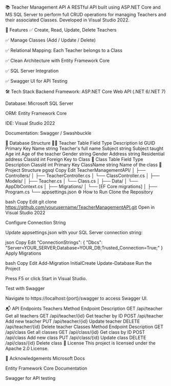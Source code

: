 📚 Teacher Management API
A RESTful API built using ASP.NET Core and MS SQL Server to perform full CRUD operations for managing Teachers and their associated Classes. Developed in Visual Studio 2022.

🚀 Features
✅ Create, Read, Update, Delete Teachers

✅ Manage Classes (Add / Update / Delete)

✅ Relational Mapping: Each Teacher belongs to a Class

✅ Clean Architecture with Entity Framework Core

✅ SQL Server Integration

✅ Swagger UI for API Testing

🛠 Tech Stack
Backend Framework: ASP.NET Core Web API (.NET 6/.NET 7)

Database: Microsoft SQL Server

ORM: Entity Framework Core

IDE: Visual Studio 2022

Documentation: Swagger / Swashbuckle

🧱 Database Structure
🧑‍🏫 Teacher Table
Field	Type	Description
Id	GUID	Primary Key
Name	string	Teacher's full name
Subject	string	Subject taught
Age	int	Age of the teacher
Gender	string	Gender
Address	string	Residential address
ClassId	int	Foreign Key to Class
🏫 Class Table
Field	Type	Description
ClassId	int	Primary Key
ClassName	string	Name of the class
📂 Project Structure
pgsql
Copy
Edit
TeacherManagementAPI/
│
├── Controllers/
│   ├── TeacherController.cs
│   └── ClassController.cs
│
├── Models/
│   ├── Teacher.cs
│   └── Class.cs
│
├── Data/
│   └── AppDbContext.cs
│
├── Migrations/
│   └── [EF Core migrations]
│
├── Program.cs
└── appsettings.json
⚙️ How to Run
Clone the Repository

bash
Copy
Edit
git clone https://github.com/yourusername/TeacherManagementAPI.git
Open in Visual Studio 2022

Configure Connection String

Update appsettings.json with your SQL Server connection string:

json
Copy
Edit
"ConnectionStrings": {
  "Dbcs": "Server=YOUR_SERVER;Database=YOUR_DB;Trusted_Connection=True;"
}
Apply Migrations

bash
Copy
Edit
Add-Migration InitialCreate
Update-Database
Run the Project

Press F5 or click Start in Visual Studio.

Test with Swagger

Navigate to https://localhost:{port}/swagger to access Swagger UI.

📬 API Endpoints
Teachers
Method	Endpoint	Description
GET	/api/teacher	Get all teachers
GET	/api/teacher/{id}	Get teacher by ID
POST	/api/teacher	Add new teacher
PUT	/api/teacher/{id}	Update teacher
DELETE	/api/teacher/{id}	Delete teacher
Classes
Method	Endpoint	Description
GET	/api/class	Get all classes
GET	/api/class/{id}	Get class by ID
POST	/api/class	Add new class
PUT	/api/class/{id}	Update class
DELETE	/api/class/{id}	Delete class
📄 License
This project is licensed under the Apache 2.0 License.

🙌 Acknowledgements
Microsoft Docs

Entity Framework Core Documentation

Swagger for API testing

